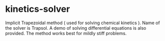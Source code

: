 # kinetics-solver
Implicit Trapezoidal method ( used for solving chemical kinetics ).
Name of the solver is Trapsol.
A demo of solving differential equations is also provided.
The method works best for mildly stiff problems.
